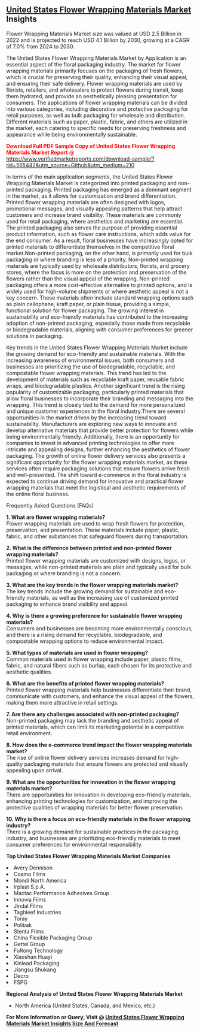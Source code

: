 <h2><a href="https://www.verifiedmarketreports.com/download-sample/?rid=565442&amp;utm_source=Github&amp;utm_medium=210" target="_blank">United States Flower Wrapping Materials Market</a> Insights</h2><p>Flower Wrapping Materials Market size was valued at USD 2.5 Billion in 2022 and is projected to reach USD 4.1 Billion by 2030, growing at a CAGR of 7.0% from 2024 to 2030.</p><p><p>The United States Flower Wrapping Materials Market by Application is an essential aspect of the floral packaging industry. The market for flower wrapping materials primarily focuses on the packaging of fresh flowers, which is crucial for preserving their quality, enhancing their visual appeal, and ensuring their safe delivery. Flower wrapping materials are used by florists, retailers, and wholesalers to protect flowers during transit, keep them hydrated, and provide an aesthetically pleasing presentation for consumers. The applications of flower wrapping materials can be divided into various categories, including decorative and protective packaging for retail purposes, as well as bulk packaging for wholesale and distribution. Different materials such as paper, plastic, fabric, and others are utilized in the market, each catering to specific needs for preserving freshness and appearance while being environmentally sustainable. <p><span class=""><span style="color: #ff0000;"><strong>Download Full PDF Sample Copy of United States Flower Wrapping Materials Market Report</strong> @ </span><a href="https://www.verifiedmarketreports.com/download-sample/?rid=565442&amp;utm_source=Github&amp;utm_medium=210" target="_blank">https://www.verifiedmarketreports.com/download-sample/?rid=565442&amp;utm_source=Github&amp;utm_medium=210</a></span></p></p><p>In terms of the main application segments, the United States Flower Wrapping Materials Market is categorized into printed packaging and non-printed packaging. Printed packaging has emerged as a dominant segment in the market, as it allows for customization and brand differentiation. Printed flower wrapping materials are often designed with logos, promotional messages, and visually appealing patterns that help attract customers and increase brand visibility. These materials are commonly used for retail packaging, where aesthetics and marketing are essential. The printed packaging also serves the purpose of providing essential product information, such as flower care instructions, which adds value for the end consumer. As a result, floral businesses have increasingly opted for printed materials to differentiate themselves in the competitive floral market.Non-printed packaging, on the other hand, is primarily used for bulk packaging or where branding is less of a priority. Non-printed wrapping materials are typically used by wholesale distributors, florists, and grocery stores, where the focus is more on the protection and preservation of the flowers rather than the visual appeal of the wrapping. Non-printed packaging offers a more cost-effective alternative to printed options, and is widely used for high-volume shipments or where aesthetic appeal is not a key concern. These materials often include standard wrapping options such as plain cellophane, kraft paper, or plain tissue, providing a simple, functional solution for flower packaging. The growing interest in sustainability and eco-friendly materials has contributed to the increasing adoption of non-printed packaging, especially those made from recyclable or biodegradable materials, aligning with consumer preferences for greener solutions in packaging.<p>Key trends in the United States Flower Wrapping Materials Market include the growing demand for eco-friendly and sustainable materials. With the increasing awareness of environmental issues, both consumers and businesses are prioritizing the use of biodegradable, recyclable, and compostable flower wrapping materials. This trend has led to the development of materials such as recyclable kraft paper, reusable fabric wraps, and biodegradable plastics. Another significant trend is the rising popularity of customizable packaging, particularly printed materials that allow floral businesses to incorporate their branding and messaging into the wrapping. This trend is closely tied to the demand for more personalized and unique customer experiences in the floral industry.There are several opportunities in the market driven by the increasing trend toward sustainability. Manufacturers are exploring new ways to innovate and develop alternative materials that provide better protection for flowers while being environmentally friendly. Additionally, there is an opportunity for companies to invest in advanced printing technologies to offer more intricate and appealing designs, further enhancing the aesthetics of flower packaging. The growth of online flower delivery services also presents a significant opportunity for the flower wrapping materials market, as these services often require packaging solutions that ensure flowers arrive fresh and well-presented. The shift toward e-commerce in the floral industry is expected to continue driving demand for innovative and practical flower wrapping materials that meet the logistical and aesthetic requirements of the online floral business.</p><p>Frequently Asked Questions (FAQs)</p><p><strong>1. What are flower wrapping materials?</strong><br>Flower wrapping materials are used to wrap fresh flowers for protection, preservation, and presentation. These materials include paper, plastic, fabric, and other substances that safeguard flowers during transportation.</p><p><strong>2. What is the difference between printed and non-printed flower wrapping materials?</strong><br>Printed flower wrapping materials are customized with designs, logos, or messages, while non-printed materials are plain and typically used for bulk packaging or where branding is not a concern.</p><p><strong>3. What are the key trends in the flower wrapping materials market?</strong><br>The key trends include the growing demand for sustainable and eco-friendly materials, as well as the increasing use of customized printed packaging to enhance brand visibility and appeal.</p><p><strong>4. Why is there a growing preference for sustainable flower wrapping materials?</strong><br>Consumers and businesses are becoming more environmentally conscious, and there is a rising demand for recyclable, biodegradable, and compostable wrapping options to reduce environmental impact.</p><p><strong>5. What types of materials are used in flower wrapping?</strong><br>Common materials used in flower wrapping include paper, plastic films, fabric, and natural fibers such as burlap, each chosen for its protective and aesthetic qualities.</p><p><strong>6. What are the benefits of printed flower wrapping materials?</strong><br>Printed flower wrapping materials help businesses differentiate their brand, communicate with customers, and enhance the visual appeal of the flowers, making them more attractive in retail settings.</p><p><strong>7. Are there any challenges associated with non-printed packaging?</strong><br>Non-printed packaging may lack the branding and aesthetic appeal of printed materials, which can limit its marketing potential in a competitive retail environment.</p><p><strong>8. How does the e-commerce trend impact the flower wrapping materials market?</strong><br>The rise of online flower delivery services increases demand for high-quality packaging materials that ensure flowers are protected and visually appealing upon arrival.</p><p><strong>9. What are the opportunities for innovation in the flower wrapping materials market?</strong><br>There are opportunities for innovation in developing eco-friendly materials, enhancing printing technologies for customization, and improving the protective qualities of wrapping materials for better flower preservation.</p><p><strong>10. Why is there a focus on eco-friendly materials in the flower wrapping industry?</strong><br>There is a growing demand for sustainable practices in the packaging industry, and businesses are prioritizing eco-friendly materials to meet consumer preferences for environmental responsibility.</p></p><p><strong>Top United States Flower Wrapping Materials Market Companies</strong></p><div data-test-id=""><p><li>Avery Dennison</li><li> Cosmo Films</li><li> Mondi North America</li><li> Irplast S.p.A.</li><li> Mactac Performance Adhesives Group</li><li> Innovia Films</li><li> Jindal Films</li><li> Taghleef Industries</li><li> Toray</li><li> Polibak</li><li> Stenta Films</li><li> China Flexible Packaging Group</li><li> Gettel Group</li><li> FuRong Technology</li><li> Xiaoshan Huayi</li><li> Kinlead Packaging</li><li> Jiangsu Shukang</li><li> Decro</li><li> FSPG</li></p><div><strong>Regional Analysis of&nbsp;United States Flower Wrapping Materials Market</strong></div><ul><li dir="ltr"><p dir="ltr">North America&nbsp;(United States, Canada, and Mexico, etc.)</p></li></ul><p><strong>For More Information or Query, Visit @&nbsp;</strong><strong><a href="https://www.verifiedmarketreports.com/product/flower-wrapping-materials-market/?utm_source=Github&amp;utm_medium=210" target="_blank">United States Flower Wrapping Materials Market Insights Size And Forecast</a></strong></p></div>
